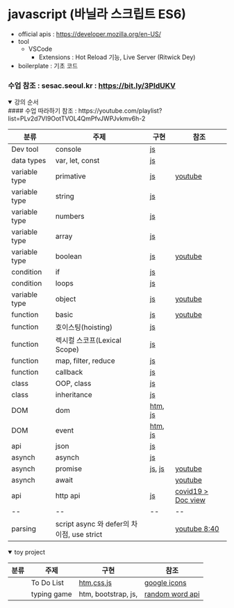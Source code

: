 # javascript (바닐라 스크립트 ES6)
+ official apis : https://developer.mozilla.org/en-US/
+ tool
    - VSCode 
        - Extensions : Hot Reload 기능, Live Server (Ritwick Dey) 
+ boilerplate : 기초 코드
### 수업 참조 : sesac.seoul.kr : https://bit.ly/3PldUKV

<details open>
<summary>강의 순서</summary>
#### 수업 따라하기 참조 : https://youtube.com/playlist?list=PLv2d7VI9OotTVOL4QmPfvJWPJvkmv6h-2
    
|분류|주제|구현|참조|
|--|--|--|--|
|Dev tool|console|[js](./codes/prints.js)||
|data types|var, let, const|[js](./codes/variables/variable_type.js)||
|variable type|primative|[js](./codes/variables/variable_type.js)|[youtube](https://youtu.be/__Zz17_5FRU)|
|variable type|string|[js](./codes/variables/strings.js)||
|variable type|numbers|[js](./codes/variables/numbers.js)||
|variable type|array|[js](./codes/variables/arrays.js)||
|variable type|boolean|[js](./codes/variables/booleans.js)|[youtube](https://youtu.be/SswrP0JLNGY)|
|condition|if|[js](./codes/conditions/conditioins.js)||
|condition|loops|[js](./codes/conditions/loops.js)||
|variable type|object|[js](./codes/variables/objects.js)|[youtube](https://youtu.be/__Zz17_5FRU)|
|function|basic|[js](./codes/functions/functions.js)|[youtube](https://youtu.be/-cAPq25P-68)|
|function|호이스팅(hoisting)|[js](./codes/functions/functions.js)||
|function|렉시컬 스코프(Lexical Scope)|[js](./codes/functions/functions.js)||
|function|map, filter, reduce|[js](./codes/functions/map_filter_reduce.js)||
|function|callback|[js](./codes/functions/callback.js)||
|class|OOP, class|[js](./codes/classes/OOP.js)||
|class|inheritance|[js](./codes/classes/inheritance.js)||
|DOM|dom|[htm](./codes/doms.html), [js](./codes/DOMs/doms.js)||
|DOM|event|[htm](./codes/doms.html), [js](./codes/DOMs/events.js)||
|api|json|[js](./codes/apis/jsons.js)||
|asynch|asynch|[js](./codes/apis/callbackForAPI.js)||
|asynch|promise|[js](./codes/apis/promises.js), [js](./codes/apis/promisesErrorHanding.js)|[youtube](https://youtu.be/JB_yU6Oe2eE)|
|asynch|await||[youtube](https://youtu.be/aoQSOZfz3vQ)|
|api|http api|[js](./codes/apis/apis.js)|[covid19 > Doc view](https://covid19api.com/)|
|--|--|--|--|
|parsing|script async 와 defer의 차이점, use strict||[youtube 8:40](https://youtu.be/tJieVCgGzhs)|
</details>

<details open>
<summary>toy project</summary>

|분류|주제|구현|참조|
|--|--|--|--|
||To Do List|[htm](./cases/todo_list/todo_list.html),[css](./cases/todo_list/css/style_01.css),[js](./cases/todo_list/todo_list.js)|[google icons](https://fonts.google.com/icons)|
||typing game|htm, bootstrap, js,|[random word api](https://www.wordsapi.com/)|
</details>
